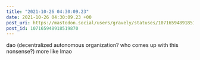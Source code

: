 ```yaml
---
title: "2021-10-26 04:30:09.23"
date: 2021-10-26 04:30:09.23 +00
post_uri: https://mastodon.social/users/gravely/statuses/107165948918519870
post_id: 107165948918519870
---
```

dao (decentralized autonomous organization? who comes up with this nonsense?) more like lmao


